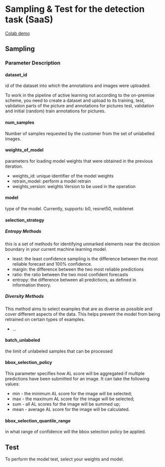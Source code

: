 # Sampling & Test for the detection task (SaaS) 

[Colab demo](https://colab.research.google.com/drive/1Ex6ghcrd2fj1sxImiItbzcN8RhTJ3EfT#scrollTo=laajBVirvRSV)

## Sampling
### Parameter Description

#### dataset_id

id of the dataset into which the annotations and images were uploaded.

To work in the pipeline of active learning not according to the on-premise scheme, 
you need to create a dataset and upload to its training, test, validation parts of
the picture and annotations for pictures test, validation and initial (random) train
annotations for pictures.

#### num_samples

Number of samples requested by the customer from the set of unlabelled images.

#### weights_of_model

parameters for loading model weights that were obtained in the previous iteration.
- weights_id: unique identifier of the model weights
- retrain_model: perform a model retrain
- weights_version: weights Version to be used in the operation

#### model

type of the model. Currently, supports: b0, resnet50, mobilenet

#### selection_strategy

##### Entropy Methods
this is a set of methods for identifying unmarked elements
near the decision boundary in your current machine learning model.
* least: the least confidence sampling is the difference between the most reliable forecast and 100% confidence.
* margin: the difference between the two most reliable predictions
* ratio: the ratio between the two most confident forecasts
* entropy: the difference between all predictions, as defined in information theory.
##### Diversity Methods
This method aims to select examples that are as diverse as possible and cover different aspects of the data. This helps prevent the model from being retrained on certain types of examples.

* ...

#### batch_unlabeled

the limit of unlabeled samples that can be processed

#### bbox_selection_policy

This parameter specifies how AL score will be aggregated if multiple predictions have been submitted for an image. It can take the following values:
* min - the minimum AL score for the image will be selected;
* max - the maximum AL score for the image will be selected; 
* sum - all AL scores for the image will be summed up;
* mean - average AL score for the image will be calculated.

#### bbox_selection_quantile_range
in what range of confidence will the bbox selection policy be applied.

## Test

To perform the model test, select your weights and model.
